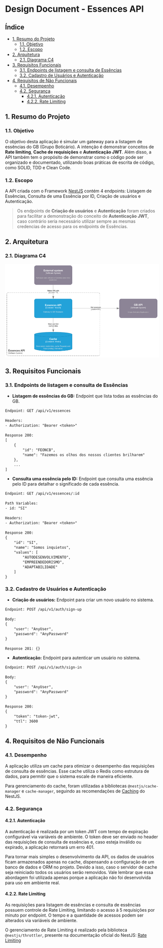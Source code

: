 # Design Document - Essences API

## Índice

- [1. Resumo do Projeto](#1-resumo-do-projeto)
  - [1.1. Objetivo](#11-objetivo)
  - [1.2. Escopo](#12-escopo)
- [2. Arquitetura](#2-arquitetura)
  - [2.1. Diagrama C4](#21-diagrama-c4) 
- [3. Requisitos Funcionais](#3-requisitos-funcionais)
  - [3.1. Endpoints de listagem e consulta de Essências](#31-endpoints-de-listagem-e-consulta-de-essências)
  - [3.2. Cadastro de Usuários e Autenticação](#32-cadastro-de-usuários-e-autenticação)
- [4. Requisitos de Não Funcionais](#4-requisitos-de-não-funcionais)
  - [4.1. Desempenho](#41-desempenho)
  - [4.2. Segurança](#42-segurança)
    - [4.2.1. Autenticação](#421-autenticação)
    - [4.2.2. Rate Limiting](#422-rate-limiting)

## 1. Resumo do Projeto

### 1.1. Objetivo

O objetivo desta aplicação é simular um gateway para a listagem de essências do GB (Grupo Boticário). A intenção é
demonstrar conceitos de **Rate limiting**, **Cache de requisições** e **Autenticação JWT**. Além disso, a API também tem
o propósito de demonstrar como o código pode ser organizado e documentado, utilizando boas práticas de escrita de
código, como SOLID, TDD e Clean Code.

### 1.2. Escopo

A API criada com o Framework [NestJS](https://docs.nestjs.com) contém 4 endpoints: Listagem de Essências, Consulta de
uma Essência por ID, Criação de usuários e Autenticação.

> Os endpoints de **Criação de usuários** e **Autenticação** foram criados para facilitar a demonstração do conceito de
**Autenticação JWT**, caso contrário seria necessário utilizar sempre as mesmas credencias de acesso para os endpoints
> de Essências.

## 2. Arquitetura

### 2.1. Diagrama C4

![C4 Diagram](./EssencesAPI.png)

## 3. Requisitos Funcionais

### 3.1. Endpoints de listagem e consulta de Essências

- **Listagem de essências do GB:** Endpoint que lista todas as essências do GB.

```
Endpoint: GET /api/v1/essences

Headers:
- Authorization: "Bearer <token>"

Response 200:
[
    {
        "id": "FEONCB",
        "name": "Fazemos os olhos dos nossos clientes brilharem"
    },
    ...
]
```

- **Consulta uma essência pelo ID:** Endpoint que consulta uma essência pelo ID para detalhar o significado de cada
  essência.

```
Endpoint: GET /api/v1/essences/:id

Path Variables:
- id: "SI"

Headers:
- Authorization: "Bearer <token>"

Response 200:
{
    "id": "SI",
    "name": "Somos inquietos",
    "values": [
        "AUTODESENVOLVIMENTO",
        "EMPREENDEDORISMO",
        "ADAPTABILIDADE"
    ]
}
```

### 3.2. Cadastro de Usuários e Autenticação

- **Criação de usuários:** Endpoint para criar um novo usuário no sistema.

```
Endpoint: POST /api/v1/auth/sign-up

Body:
{
    "user": "AnyUser",
    "password": "AnyPassword"
}

Response 201: {}
```

- **Autenticação:** Endpoint para autenticar um usuário no sistema.

```
Endpoint: POST /api/v1/auth/sign-in

Body:
{
    "user": "AnyUser",
    "password": "AnyPassword"
}

Response 200:
{
    "token": "token-jwt",
    "ttl": 3600
}
```

## 4. Requisitos de Não Funcionais

### 4.1. Desempenho

A aplicação utiliza um cache para otimizar o desempenho das requisições de consulta de essências. Esse cache utiliza o
Redis como estrutura de dados, para permitir que o sistema escale de maneira eficiente.

Para gerenciamento do cache, foram utilizadas a bibliotecas `@nestjs/cache-manager` e `cache-manager`, seguindo as
recomendações de [Caching](https://docs.nestjs.com/techniques/caching) do NestJS.

### 4.2. Segurança

#### 4.2.1. Autenticação

A autenticação é realizada por um token JWT com tempo de expiração configurável via variáveis de ambiente. O token deve
ser enviado no header das requisições de consulta de essências e, caso esteja inválido ou expirado, a aplicação
retornará um erro 401.

Para tornar mais simples o desenvolvimento da API, os dados de usuários ficam armazenados apenas no cache, dispensando a
configuração de um banco de dados e ORM no projeto. Devido a isso, caso o servidor de cache seja reiniciado todos os
usuários serão removidos. Vale lembrar que essa abordagem foi utilizada apenas porque a aplicação não foi desenvolvida
para uso em ambiente real.

#### 4.2.2. Rate Limiting

As requisições para listagem de essências e consulta de essências possuem controle de Rate Limiting, limitando o acesso
à 5 requisições por minuto por endpoint. O tempo e a quantidade de acessos podem ser alterados via variáveis de
ambiente.

O gerenciamento de Rate Limiting é realizado pela biblioteca `@nestjs/throttler`, presente na documentação oficial do
NestJS: [Rate Limiting](https://docs.nestjs.com/security/rate-limiting#rate-limiting)
